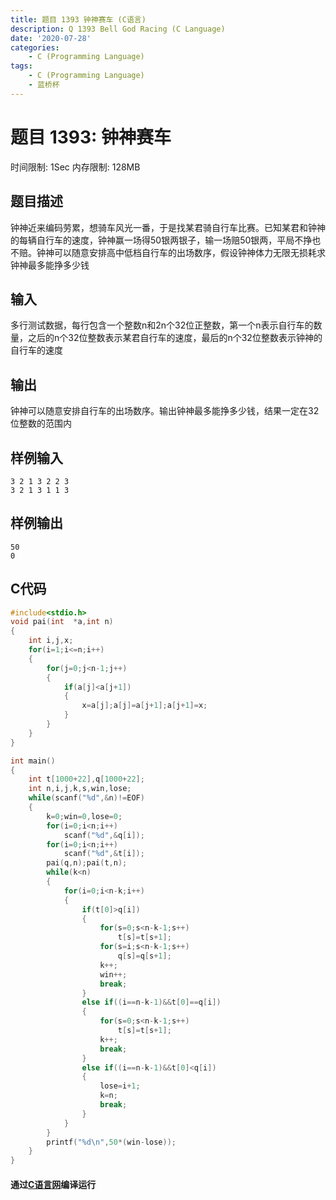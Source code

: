 ```yaml
---
title: 题目 1393 钟神赛车 (C语言)
description: Q 1393 Bell God Racing (C Language)
date: '2020-07-28'
categories:
    - C (Programming Language)
tags:
    - C (Programming Language)
    - 蓝桥杯
---
```


# 题目 1393: 钟神赛车
时间限制: 1Sec 内存限制: 128MB
## 题目描述
钟神近来编码劳累，想骑车风光一番，于是找某君骑自行车比赛。已知某君和钟神的每辆自行车的速度，钟神赢一场得50银两银子，输一场赔50银两，平局不挣也不赔。钟神可以随意安排高中低档自行车的出场数序，假设钟神体力无限无损耗求钟神最多能挣多少钱
## 输入
多行测试数据，每行包含一个整数n和2n个32位正整数，第一个n表示自行车的数量，之后的n个32位整数表示某君自行车的速度，最后的n个32位整数表示钟神的自行车的速度
## 输出
钟神可以随意安排自行车的出场数序。输出钟神最多能挣多少钱，结果一定在32位整数的范围内
## 样例输入
```
3 2 1 3 2 2 3
3 2 1 3 1 1 3
```
## 样例输出
```
50
0
```
## C代码
```c
#include<stdio.h>  
void pai(int  *a,int n)
{
	int i,j,x;
	for(i=1;i<=n;i++)
	{
		for(j=0;j<n-1;j++)
		{
			if(a[j]<a[j+1])
			{
				x=a[j];a[j]=a[j+1];a[j+1]=x;
			}
		}
	} 
}

int main()  
{  
	int t[1000+22],q[1000+22]; 
    int n,i,j,k,s,win,lose;  
    while(scanf("%d",&n)!=EOF)  
    {  
		k=0;win=0,lose=0;  
        for(i=0;i<n;i++)
			scanf("%d",&q[i]);
        for(i=0;i<n;i++)
			scanf("%d",&t[i]);  
        pai(q,n);pai(t,n);
		while(k<n)
		{
			for(i=0;i<n-k;i++)
			{
				if(t[0]>q[i])
				{
					for(s=0;s<n-k-1;s++)
						t[s]=t[s+1];
					for(s=i;s<n-k-1;s++)
						q[s]=q[s+1];
					k++;
					win++;
					break;
				}
				else if((i==n-k-1)&&t[0]==q[i])
				{
					for(s=0;s<n-k-1;s++)
						t[s]=t[s+1];
					k++;
					break;
				}
				else if((i==n-k-1)&&t[0]<q[i])
				{
					lose=i+1;
					k=n;
					break;
				}
			}
		}
		printf("%d\n",50*(win-lose));  
    }
}
```
#### 通过[C语言网](https://www.dotcpp.com/)编译运行